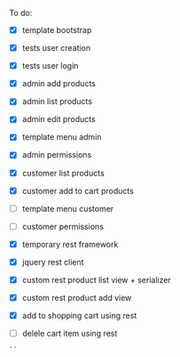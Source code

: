 To do:
- [x] template bootstrap
- [x] tests user creation
- [x] tests user login

- [x] admin add products
- [x] admin list products
- [x] admin edit products
- [x] template menu admin
- [x] admin permissions

- [x] customer list products
- [x] customer add to cart products
- [ ] template menu customer
- [ ] customer permissions

- [x] temporary rest framework
- [x] jquery rest client

- [x] custom rest product list view + serializer
- [x] custom rest product add view
- [x] add to shopping cart using rest
- [ ] delele cart item using rest
~~~~ 
``
